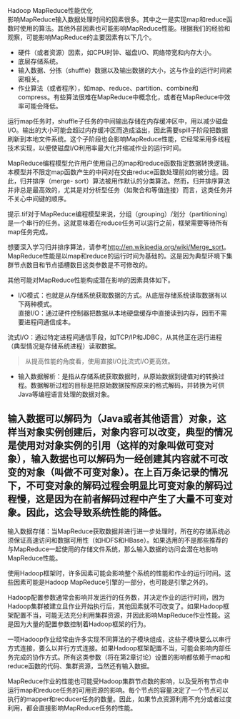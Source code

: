 Hadoop MapReduce性能优化  
影响MapReduce输入数据处理时间的因素很多。其中之一是实现map和reduce函数时使用的算法。其他外部因素也可能影响MapReduce性能。根据我们的经验和观察，可能影响MapReduce的主要因素有以下几个。

  * 硬件（或者资源）因素，如CPU时钟、磁盘I/O、网络带宽和内存大小。
  * 底层存储系统。
  * 输入数据、分拣（shuffle）数据以及输出数据的大小，这与作业的运行时间紧密相关。
  * 作业算法（或者程序），如map、reduce、partition、combine和compress。有些算法很难在MapReduce中概念化，或者在MapReduce中效率可能会降低。

运行map任务时，shuffle子任务的中间输出存储在内存缓冲区中，用以减少磁盘I/O。输出的大小可能会超过内存缓冲区而造成溢出，因此需要spill子阶段把数据刷新到本地文件系统。这个子阶段也会影响MapReduce性能，它经常采用多线程技术实现，以便使磁盘I/O利用率最大化并缩减作业的运行时间。

MapReduce编程模型允许用户使用自己的map和reduce函数指定数据转换逻辑。本模型并不限定map函数产生的中间对在交由reduce函数处理前如何被分组。因此，归并排序（merge-
sort）算法被用作默认的分类算法。然而，归并排序算法并非总是最高效的，尤其是对分析型任务（如聚合和等值连接）而言，这类任务并不关心中间键的顺序。

提示.tif对于MapReduce编程模型来说，分组（grouping）/划分（partitioning）是一个串行的任务。这就意味着在reduce任务可以运行之前，框架需要等待所有map任务完成。

想要深入学习归并排序算法，请参考<http://en.wikipedia.org/wiki/Merge_sort>。  
MapReduce性能是以map和reduce的运行时间为基础的。这是因为典型环境下集群节点数目和节点插槽数目这类参数是不可修改的。

其他可能对MapReduce性能构成潜在影响的因素具体如下。

  * I/O模式：也就是从存储系统获取数据的方式。从底层存储系统读取数据有以下两种模式。  
直接I/O：通过硬件控制器把数据从本地硬盘缓存中直接读到内存，因而不需要进程间通信成本。

流式I/O：通过特定进程间通信手段，如TCP/IP和JDBC，从其他正在运行进程（典型情况是存储系统进程）读取数据。

> 从提高性能的角度看，使用直接I/O比流式I/O更高效。

  * 输入数据解析：是指从存储系统获取数据时，从原始数据到键值对的转换过程。数据解析过程的目标是把原始数据按照原来的格式解码，并转换为可供Java等编程语言处理的数据对象。

输入数据可以解码为（Java或者其他语言）对象，这样当对象实例创建后，对象内容可以改变，典型的情况是使用对对象实例的引用（这样的对象叫做可变对象），输入数据也可以解码为一经创建其内容就不可改变的对象（叫做不可变对象）。在上百万条记录的情况下，不可变对象的解码过程会明显比可变对象的解码过程慢，这是因为在前者解码过程中产生了大量不可变对象。因此，这会导致系统性能的降低。
-
输入数据存储：当MapReduce获取数据并进行进一步处理时，所在的存储系统必须保证高速访问和数据可用性（如HDFS和HBase）。如果选用的不是那些推荐的与MapReduce一起使用的存储文件系统，那么输入数据的访问会潜在地影响MapReduce性能。

使用Hadoop框架时，许多因素可能会影响整个系统的性能和作业的运行时间。这些因素可能是Hadoop MapReduce引擎的一部分，也可能是引擎之外的。

Hadoop配置参数通常会影响并发运行的任务数，并决定作业的运行时间，因为Hadoop集群被建立且作业开始执行后，其他因素就不可改变了。如果Hadoop框架配置不当，可能无法充分利用集群资源，并因此影响MapReduce作业性能。这是因为大量的配置参数控制着Hadoop框架的行为。

一项Hadoop作业经常由许多实现不同算法的子模块组成，这些子模块要么以串行方式连接，要么以并行方式连接。如果Hadoop框架配置不当，可能会影响内部任务完成的协作方式。所有这类参数（将在第2章讨论）设置的影响都依赖于map和reduce函数的代码、集群资源，当然还有输入数据。

MapReduce作业的性能也可能受Hadoop集群节点数的影响，以及受所有节点中运行map和reduce任务的可用资源的影响。每个节点的容量决定了一个节点可以执行的mapper和recducer任务的数量。因此，如果节点资源利用不充分或者过度利用，都会直接影响MapReduce任务的性能。

